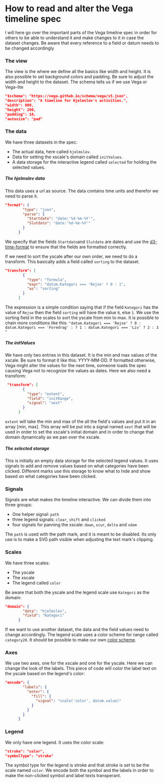 # How to read and alter the Vega timeline spec


I will here go over the important parts of the Vega timeline spec in order for others to be able to understand it and make changes to it in case the dataset changes.
Be aware that every reference to a field or datum needs to be changed accordingly

### The view

The view is the where we define all the basics like width and height. It is also possible to set background colors and padding.
Be sure to adjust the width and height to the dataset.
The schema tells us if we use Vega or Vega-lite
```json
"$schema": "https://vega.github.io/schema/vega/v5.json",
"description": "A timeline for Hjelmslev's activities.",
"width": 800,
"height": 200,
"padding": 10,
"autosize": "pad"
```

### The data

We have three datasets in the spec:
* The actual data, here called `hjelmslev`.
* Data for setting the xscale's domain called `initValues`.
* A data storage for the interactive legend called `selected` for holding the selected values.

##### The hjelmslev data
This data uses a url as source. The data contains time units and therefor we need to parse it.
```json
"format": {
        "type": "json",
        "parse": {
          "Startdato": "date:'%d-%m-%Y'",
          "Slutdato": "date:'%d-%m-%Y'"
        }
      }
```
We specify that the fields `Startdato`and `Slutdato` are dates and use the [d3-time-format](https://github.com/d3/d3-time-format/#locale_format) to ensure that the fields are formatted correctly.

If we need to sort the yscale after our own order, we need to do a transform. This basically adds a field called `sorting` to the dataset.
```json
"transform": [
        {
          "type": "formula",
          "expr": "datum.Kategori === 'Rejse' ? 0 : 1",
          "as": "sorting"
        }
      ]
```
The expression is a simple condition saying that if the field `Kategori` has the value of `Rejse` then the field `sorting` will have the value `0`, else `1`. 
We use the sorting field in the scales to sort the yscale from min to max. It is possible to chain more conditions like this:
`"datum.Kategori === 'Rejse' ? 0 : datum.Kategori === 'Foredrag' : ? 1 : datum.Kategori === 'Liv' ? 2 : 3 "`

##### The initValues
We have only two entries in this dataset. It is the min and max values of the xscale. Be sure to format it like this: YYYY-MM-DD. If formatted otherwise, Vega might alter the values for the next time, someone loads the spec causing Vega not to recognize the values as dates. 
Here we also need a transform:
```json
 "transform": [
        {
          "type": "extent",
          "field": "initRange",
          "signal": "xext"
        }
      ]
```
`extent` will take the min and max of the all the field's values and put it in an array \[min, max]. This array will be put into a signal named `xext` 
that will be used in order to set the xscale's initial domain and in order to change that domain dynamically as we pan over the xscale.

##### The selected storage
This is initially an empty data storage for the selected legend values. It uses signals to add and remove values based on what categories have been clicked.
Different marks use this storage to know what to hide and show based on what categories have been clicked.

### Signals

Signals are what makes the timeline interactive. We can divide them into three groups:
* One helper signal: `path`
* three legend signals: `clear`, `shift` and `clicked`
* four signals for panning the xscale: `down`, `xcur`, `delta` and `xdom`

The `path` is used with the path mark, and it is meant to be disabled. Its only use is to make a SVG path visible when adjusting the text mark's clipping.

### Scales

We have three scales:
* The yscale
* The xscale
* The legend called `color`

Be aware that both the yscale and the legend scale use `Kategori` as the domain:
```json
"domain": {
        "data": "hjelmslev",
        "field": "Kategori"
      }
```
If we want to use another dataset, the data and the field values need to change accordingly.
The legend scale uses a color scheme for range called `category20`. It should be possible to make our own [color scheme](https://vega.github.io/vega/docs/schemes/).

### Axes

We use two axes, one for the xscale and one for the yscale. Here we can change the look of the labels.
This piece of code will color the label text on the yscale based on the legend's color:
```json
"encode": {
        "labels": {
          "enter": {
            "fill": {
              "signal": "scale('color', datum.value)"
            }
          }
        }
      }
```

### Legend

We only have one legend. It uses the color scale:
```json
"stroke": "color",
"symbolType": "stroke"
```
The symbol type for the legend is stroke and that stroke is set to be the scale named `color`. We encode both the symbol and the labels in order to make the non-clicked symbol and label texts transperant.
